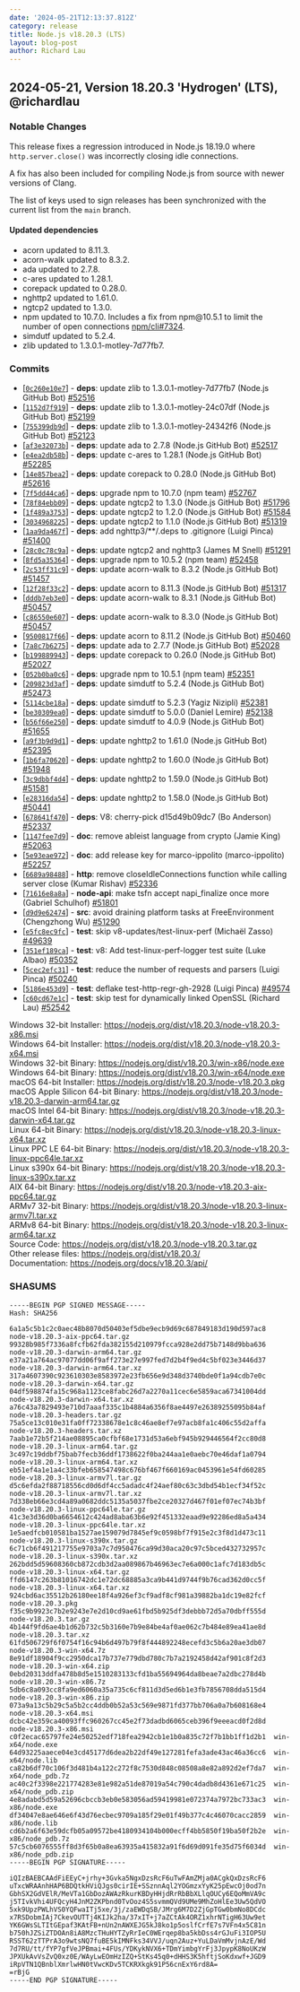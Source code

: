 ```yaml
---
date: '2024-05-21T12:13:37.812Z'
category: release
title: Node.js v18.20.3 (LTS)
layout: blog-post
author: Richard Lau
---
```


## 2024-05-21, Version 18.20.3 'Hydrogen' (LTS), @richardlau

### Notable Changes

This release fixes a regression introduced in Node.js 18.19.0 where `http.server.close()` was incorrectly closing idle connections.

A fix has also been included for compiling Node.js from source with newer versions of Clang.

The list of keys used to sign releases has been synchronized with the current list from the `main` branch.

#### Updated dependencies

- acorn updated to 8.11.3.
- acorn-walk updated to 8.3.2.
- ada updated to 2.7.8.
- c-ares updated to 1.28.1.
- corepack updated to 0.28.0.
- nghttp2 updated to 1.61.0.
- ngtcp2 updated to 1.3.0.
- npm updated to 10.7.0. Includes a fix from npm\@10.5.1 to limit the number of open connections [npm/cli#7324](https://github.com/npm/cli/pull/7324).
- simdutf updated to 5.2.4.
- zlib updated to 1.3.0.1-motley-7d77fb7.

### Commits

- \[[`0c260e10e7`](https://github.com/nodejs/node/commit/0c260e10e7)] - **deps**: update zlib to 1.3.0.1-motley-7d77fb7 (Node.js GitHub Bot) [#52516](https://github.com/nodejs/node/pull/52516)
- \[[`1152d7f919`](https://github.com/nodejs/node/commit/1152d7f919)] - **deps**: update zlib to 1.3.0.1-motley-24c07df (Node.js GitHub Bot) [#52199](https://github.com/nodejs/node/pull/52199)
- \[[`755399db9d`](https://github.com/nodejs/node/commit/755399db9d)] - **deps**: update zlib to 1.3.0.1-motley-24342f6 (Node.js GitHub Bot) [#52123](https://github.com/nodejs/node/pull/52123)
- \[[`af3e32073b`](https://github.com/nodejs/node/commit/af3e32073b)] - **deps**: update ada to 2.7.8 (Node.js GitHub Bot) [#52517](https://github.com/nodejs/node/pull/52517)
- \[[`e4ea2db58b`](https://github.com/nodejs/node/commit/e4ea2db58b)] - **deps**: update c-ares to 1.28.1 (Node.js GitHub Bot) [#52285](https://github.com/nodejs/node/pull/52285)
- \[[`14e857bea2`](https://github.com/nodejs/node/commit/14e857bea2)] - **deps**: update corepack to 0.28.0 (Node.js GitHub Bot) [#52616](https://github.com/nodejs/node/pull/52616)
- \[[`7f5dd44ca6`](https://github.com/nodejs/node/commit/7f5dd44ca6)] - **deps**: upgrade npm to 10.7.0 (npm team) [#52767](https://github.com/nodejs/node/pull/52767)
- \[[`78f84ebb09`](https://github.com/nodejs/node/commit/78f84ebb09)] - **deps**: update ngtcp2 to 1.3.0 (Node.js GitHub Bot) [#51796](https://github.com/nodejs/node/pull/51796)
- \[[`1f489a3753`](https://github.com/nodejs/node/commit/1f489a3753)] - **deps**: update ngtcp2 to 1.2.0 (Node.js GitHub Bot) [#51584](https://github.com/nodejs/node/pull/51584)
- \[[`3034968225`](https://github.com/nodejs/node/commit/3034968225)] - **deps**: update ngtcp2 to 1.1.0 (Node.js GitHub Bot) [#51319](https://github.com/nodejs/node/pull/51319)
- \[[`1aa9da467f`](https://github.com/nodejs/node/commit/1aa9da467f)] - **deps**: add nghttp3/\*\*/.deps to .gitignore (Luigi Pinca) [#51400](https://github.com/nodejs/node/pull/51400)
- \[[`28c0c78c9a`](https://github.com/nodejs/node/commit/28c0c78c9a)] - **deps**: update ngtcp2 and nghttp3 (James M Snell) [#51291](https://github.com/nodejs/node/pull/51291)
- \[[`8fd5a35364`](https://github.com/nodejs/node/commit/8fd5a35364)] - **deps**: upgrade npm to 10.5.2 (npm team) [#52458](https://github.com/nodejs/node/pull/52458)
- \[[`2c53ff31c9`](https://github.com/nodejs/node/commit/2c53ff31c9)] - **deps**: update acorn-walk to 8.3.2 (Node.js GitHub Bot) [#51457](https://github.com/nodejs/node/pull/51457)
- \[[`12f28f33c2`](https://github.com/nodejs/node/commit/12f28f33c2)] - **deps**: update acorn to 8.11.3 (Node.js GitHub Bot) [#51317](https://github.com/nodejs/node/pull/51317)
- \[[`dddb7eb3e0`](https://github.com/nodejs/node/commit/dddb7eb3e0)] - **deps**: update acorn-walk to 8.3.1 (Node.js GitHub Bot) [#50457](https://github.com/nodejs/node/pull/50457)
- \[[`c86550e607`](https://github.com/nodejs/node/commit/c86550e607)] - **deps**: update acorn-walk to 8.3.0 (Node.js GitHub Bot) [#50457](https://github.com/nodejs/node/pull/50457)
- \[[`9500817f66`](https://github.com/nodejs/node/commit/9500817f66)] - **deps**: update acorn to 8.11.2 (Node.js GitHub Bot) [#50460](https://github.com/nodejs/node/pull/50460)
- \[[`7a8c7b6275`](https://github.com/nodejs/node/commit/7a8c7b6275)] - **deps**: update ada to 2.7.7 (Node.js GitHub Bot) [#52028](https://github.com/nodejs/node/pull/52028)
- \[[`b199889943`](https://github.com/nodejs/node/commit/b199889943)] - **deps**: update corepack to 0.26.0 (Node.js GitHub Bot) [#52027](https://github.com/nodejs/node/pull/52027)
- \[[`052b0ba0c6`](https://github.com/nodejs/node/commit/052b0ba0c6)] - **deps**: upgrade npm to 10.5.1 (npm team) [#52351](https://github.com/nodejs/node/pull/52351)
- \[[`209823d3af`](https://github.com/nodejs/node/commit/209823d3af)] - **deps**: update simdutf to 5.2.4 (Node.js GitHub Bot) [#52473](https://github.com/nodejs/node/pull/52473)
- \[[`5114cbe18a`](https://github.com/nodejs/node/commit/5114cbe18a)] - **deps**: update simdutf to 5.2.3 (Yagiz Nizipli) [#52381](https://github.com/nodejs/node/pull/52381)
- \[[`be30309ea0`](https://github.com/nodejs/node/commit/be30309ea0)] - **deps**: update simdutf to 5.0.0 (Daniel Lemire) [#52138](https://github.com/nodejs/node/pull/52138)
- \[[`b56f66e250`](https://github.com/nodejs/node/commit/b56f66e250)] - **deps**: update simdutf to 4.0.9 (Node.js GitHub Bot) [#51655](https://github.com/nodejs/node/pull/51655)
- \[[`a9f3b9d9d1`](https://github.com/nodejs/node/commit/a9f3b9d9d1)] - **deps**: update nghttp2 to 1.61.0 (Node.js GitHub Bot) [#52395](https://github.com/nodejs/node/pull/52395)
- \[[`1b6fa70620`](https://github.com/nodejs/node/commit/1b6fa70620)] - **deps**: update nghttp2 to 1.60.0 (Node.js GitHub Bot) [#51948](https://github.com/nodejs/node/pull/51948)
- \[[`3c9dbbf4d4`](https://github.com/nodejs/node/commit/3c9dbbf4d4)] - **deps**: update nghttp2 to 1.59.0 (Node.js GitHub Bot) [#51581](https://github.com/nodejs/node/pull/51581)
- \[[`e28316da54`](https://github.com/nodejs/node/commit/e28316da54)] - **deps**: update nghttp2 to 1.58.0 (Node.js GitHub Bot) [#50441](https://github.com/nodejs/node/pull/50441)
- \[[`678641f470`](https://github.com/nodejs/node/commit/678641f470)] - **deps**: V8: cherry-pick d15d49b09dc7 (Bo Anderson) [#52337](https://github.com/nodejs/node/pull/52337)
- \[[`1147fee7d9`](https://github.com/nodejs/node/commit/1147fee7d9)] - **doc**: remove ableist language from crypto (Jamie King) [#52063](https://github.com/nodejs/node/pull/52063)
- \[[`5e93eae972`](https://github.com/nodejs/node/commit/5e93eae972)] - **doc**: add release key for marco-ippolito (marco-ippolito) [#52257](https://github.com/nodejs/node/pull/52257)
- \[[`6689a98488`](https://github.com/nodejs/node/commit/6689a98488)] - **http**: remove closeIdleConnections function while calling server close (Kumar Rishav) [#52336](https://github.com/nodejs/node/pull/52336)
- \[[`71616e8a8a`](https://github.com/nodejs/node/commit/71616e8a8a)] - **node-api**: make tsfn accept napi_finalize once more (Gabriel Schulhof) [#51801](https://github.com/nodejs/node/pull/51801)
- \[[`d9d9e62474`](https://github.com/nodejs/node/commit/d9d9e62474)] - **src**: avoid draining platform tasks at FreeEnvironment (Chengzhong Wu) [#51290](https://github.com/nodejs/node/pull/51290)
- \[[`e5fc8ec9fc`](https://github.com/nodejs/node/commit/e5fc8ec9fc)] - **test**: skip v8-updates/test-linux-perf (Michaël Zasso) [#49639](https://github.com/nodejs/node/pull/49639)
- \[[`351ef189ca`](https://github.com/nodejs/node/commit/351ef189ca)] - **test**: v8: Add test-linux-perf-logger test suite (Luke Albao) [#50352](https://github.com/nodejs/node/pull/50352)
- \[[`5cec2efc31`](https://github.com/nodejs/node/commit/5cec2efc31)] - **test**: reduce the number of requests and parsers (Luigi Pinca) [#50240](https://github.com/nodejs/node/pull/50240)
- \[[`5186e453d9`](https://github.com/nodejs/node/commit/5186e453d9)] - **test**: deflake test-http-regr-gh-2928 (Luigi Pinca) [#49574](https://github.com/nodejs/node/pull/49574)
- \[[`c60cd67e1c`](https://github.com/nodejs/node/commit/c60cd67e1c)] - **test**: skip test for dynamically linked OpenSSL (Richard Lau) [#52542](https://github.com/nodejs/node/pull/52542)

Windows 32-bit Installer: https://nodejs.org/dist/v18.20.3/node-v18.20.3-x86.msi \
Windows 64-bit Installer: https://nodejs.org/dist/v18.20.3/node-v18.20.3-x64.msi \
Windows 32-bit Binary: https://nodejs.org/dist/v18.20.3/win-x86/node.exe \
Windows 64-bit Binary: https://nodejs.org/dist/v18.20.3/win-x64/node.exe \
macOS 64-bit Installer: https://nodejs.org/dist/v18.20.3/node-v18.20.3.pkg \
macOS Apple Silicon 64-bit Binary: https://nodejs.org/dist/v18.20.3/node-v18.20.3-darwin-arm64.tar.gz \
macOS Intel 64-bit Binary: https://nodejs.org/dist/v18.20.3/node-v18.20.3-darwin-x64.tar.gz \
Linux 64-bit Binary: https://nodejs.org/dist/v18.20.3/node-v18.20.3-linux-x64.tar.xz \
Linux PPC LE 64-bit Binary: https://nodejs.org/dist/v18.20.3/node-v18.20.3-linux-ppc64le.tar.xz \
Linux s390x 64-bit Binary: https://nodejs.org/dist/v18.20.3/node-v18.20.3-linux-s390x.tar.xz \
AIX 64-bit Binary: https://nodejs.org/dist/v18.20.3/node-v18.20.3-aix-ppc64.tar.gz \
ARMv7 32-bit Binary: https://nodejs.org/dist/v18.20.3/node-v18.20.3-linux-armv7l.tar.xz \
ARMv8 64-bit Binary: https://nodejs.org/dist/v18.20.3/node-v18.20.3-linux-arm64.tar.xz \
Source Code: https://nodejs.org/dist/v18.20.3/node-v18.20.3.tar.gz \
Other release files: https://nodejs.org/dist/v18.20.3/ \
Documentation: https://nodejs.org/docs/v18.20.3/api/

### SHASUMS

```
-----BEGIN PGP SIGNED MESSAGE-----
Hash: SHA256

6a1a5c5b1c2c0aec48b8070d50403ef5dbe9ecb9d69c687849183d190d597ac8  node-v18.20.3-aix-ppc64.tar.gz
99328b985f7336a8fcfb62fda382155d210979fcca928e2dd75b7148d9bba636  node-v18.20.3-darwin-arm64.tar.gz
e37a21a764ac97077dd06f9aff273e27e997fed7d2b4f9ed4c5bf023e3446d37  node-v18.20.3-darwin-arm64.tar.xz
317a4607390c923610303e8583972e23fb656e9d348d3740bde0f1a94cdb7e0c  node-v18.20.3-darwin-x64.tar.gz
04df598874fa15c968a1123ce8fabc26d7a2270a11cec6e5859aca67341004dd  node-v18.20.3-darwin-x64.tar.xz
a76c43a7829493e710d7aaaf335c1b4884a6356f8ae4497e26389255095b84af  node-v18.20.3-headers.tar.gz
75a5ce13c010e31fa0ff72338678e1c8c46ae8ef7e97acb8fa1c406c55d2affa  node-v18.20.3-headers.tar.xz
7aab1e72b5f214ae08895ca0cfbf68e1731d53a6ebf945b929446564f2cc80d8  node-v18.20.3-linux-arm64.tar.gz
3c497c19ddbf75bab7fecb36ddf1738622f0ba244aa1e0aebc70e46daf1a0794  node-v18.20.3-linux-arm64.tar.xz
eb51ef4a1e1a4c33bfeb658547498c676bf467f660169ac0453961e54fd60285  node-v18.20.3-linux-armv7l.tar.gz
d5c6efda2f88718556cd0d6df4cc5adadc4f24aef80c63c3dbd54b1ecf34f52c  node-v18.20.3-linux-armv7l.tar.xz
7d338eb66e3cd4a89a0682ddc5135a5037fbe2ce20327d467f01ef07ec74b3bf  node-v18.20.3-linux-ppc64le.tar.gz
41c3e3d36d0ba6654612c424ad8aba63b6e92f451332eaad9e92286ed8a5a434  node-v18.20.3-linux-ppc64le.tar.xz
1e5aedfcb010581ba1527ae159079d7845ef9c0598bf7f915e2c3f8d1d473c11  node-v18.20.3-linux-s390x.tar.gz
6c71cb6f491217755e9703a7c7d950476ca99d30aca20c97c5bced432732957c  node-v18.20.3-linux-s390x.tar.xz
262bdd5d59608360cb872cdb3d2aa089867b46963ec7e6a000c1afc7d183db5c  node-v18.20.3-linux-x64.tar.gz
ffd6147c263b81016742dc1e72dc68885a3ca9b441d9744f9b76cad362d0cc5f  node-v18.20.3-linux-x64.tar.xz
924cbd6ac35512b26180ee18f4a926ef3cf9adf8cf981a39882ba1dc19e82fcf  node-v18.20.3.pkg
f35c9b9923c7b2e9243e7e2d10cd9ae61fbd5b925df3debbb72d5a70dbff555d  node-v18.20.3.tar.gz
4b144f9fd6ae4b1d62b732c5b3160e7b9e84be4af0ae062c7b484e89ea41ae8d  node-v18.20.3.tar.xz
61fd506729f6f0754f16c94b6d497b79f8f444892248ecefd3c5b6a20ae3db07  node-v18.20.3-win-x64.7z
8e91df18904f9cc2950dca17b737e779dbd780c7b7a2192458d42af901c8f2d3  node-v18.20.3-win-x64.zip
0ebd20313ddfa478b8d5e1510283133cfd1ba55694964da8beae7a2dbc278d4b  node-v18.20.3-win-x86.7z
5db6c8a093cc8fa9ed6060a35a735c6cf811d3d5ed6b1e3fb7856708dda515d4  node-v18.20.3-win-x86.zip
073a9a13c5b29c5a5b2cc4ddb0b52a53c569e9871fd377bb706a0a7b608168e4  node-v18.20.3-x64.msi
dcbc42e359ca40093ffc960267cc45e2f73dadbd6065ceb396f9eeeacd0f2d8d  node-v18.20.3-x86.msi
c0f2ecac65797fe24e50252edf718fea2942cb1e1b0a835c72f7b1bb1ff1d2b1  win-x64/node.exe
64d93225aaece04e3cd45177d6dea2b22df49e127281fefa3ade43ac46a36cc6  win-x64/node.lib
ca82b6df70c106f3d481b4a122c272f8c7530d848c08508a8e82a892d2ef7da7  win-x64/node_pdb.7z
ac40c2f3398e221774283e81e982a51de87019a54c790c4dadb8d4361e671c25  win-x64/node_pdb.zip
4e8adabd5d59a52696cbccb3eb0e583056ad59419981e072374a7972bc733ac3  win-x86/node.exe
df34047e8ae646e6f43d76ecbec9709a185f29e01f49b377c4c46070cacc2859  win-x86/node.lib
cd6b2a6f63e59dcfb05a09572be4180934104b000ecff4bb5850f19ba50f2b2e  win-x86/node_pdb.7z
57c5cb6076555ff8d3f65b0a8ea63935a415832a91f6d69d091fe35d75f6034d  win-x86/node_pdb.zip
-----BEGIN PGP SIGNATURE-----

iQIzBAEBCAAdFiEEyC+jrhy+3Gvka5NgxDzsRcF6uTwFAmZMja0ACgkQxDzsRcF6
uTxcWRAAnhHAP6BDQtkHViQJgs0cirIE+SSznnAql2YOGmzxYyK25pEwcOj0od7n
GbhSX2GdVElR/MeVTa1GbDozAWAzRkurKBDyHHjdRrRbBbXLlqOUCy6EQoMmVA9c
j5TIvkVhi4UFQcyH4JnM2ZKPbnd0TvOoz4S5svmmQVd9UMe9MhZoHlEe3Uw5QdVO
5xk9UpzPWLhVS0YQFwaITj5xe/3j/zaEWDqSB/JMrg6M7D2ZjGpTGw0bmNo8DCdc
x7RSDobmIAj7CkevOUTTj4KIJk2ha/37xIT+j7aZCtAk4ORZ1xhrNTigH63Uw9et
YK6GWsSLTItGEpaf3KAtFB+nUn2nAWXEJG5kJ8ko1p5oslfCrfE7s7VFn4x5C81n
b750hJZSiZTDOAn8iA8MzcTHuHYTZyRrIeC0WErqep8ba5kbDss4rGJuFi3IOP5U
RSST62zTTPrA3o9wtsNQ7fuBE5kIMNFks34VVJ/uqn2Auz+YuLDaVmMvjnAzE/Wd
7d7RU/tt/fYP7gfVeJPBmai+4FUs/YDKykNVX6+TDmYimbgYrFj3JpypK8NoUKzW
JPXUkAvVsZvQ0xz0E/WAyLwEOmHzIZQ+StKs45q0+dHHS3K5hftjSoKdxwf+JGD9
iRpVTN1QBnblXmrlwHN0tVwcKDv5TCKRXkgk91P56cnExY6rd8A=
=rBjG
-----END PGP SIGNATURE-----
```
